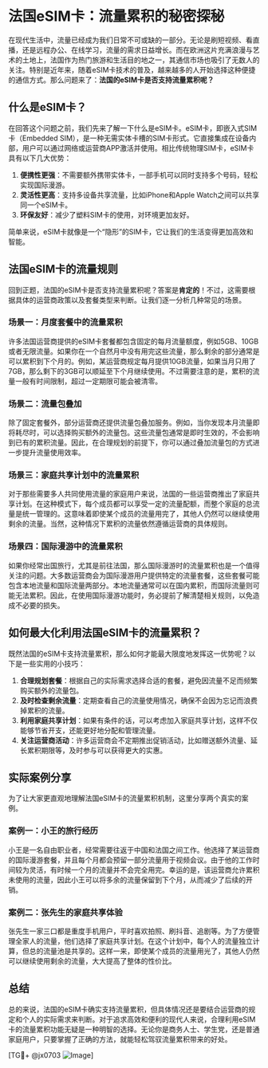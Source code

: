 # 法国eSIM卡：流量累积的秘密探秘

在现代生活中，流量已经成为我们日常不可或缺的一部分。无论是刷短视频、看直播，还是远程办公、在线学习，流量的需求日益增长。而在欧洲这片充满浪漫与艺术的土地上，法国作为热门旅游和生活目的地之一，其通信市场也吸引了无数人的关注。特别是近年来，随着eSIM卡技术的普及，越来越多的人开始选择这种便捷的通信方式。那么问题来了：**法国的eSIM卡是否支持流量累积呢？**

## 什么是eSIM卡？

在回答这个问题之前，我们先来了解一下什么是eSIM卡。eSIM卡，即嵌入式SIM卡（Embedded SIM），是一种无需实体卡槽的SIM卡形式。它直接集成在设备内部，用户可以通过网络或运营商APP激活并使用。相比传统物理SIM卡，eSIM卡具有以下几大优势：

1. **便携性更强**：不需要额外携带实体卡，一部手机可以同时支持多个号码，轻松实现国际漫游。
2. **灵活性更高**：支持多设备共享流量，比如iPhone和Apple Watch之间可以共享同一个eSIM卡。
3. **环保友好**：减少了塑料SIM卡的使用，对环境更加友好。

简单来说，eSIM卡就像是一个“隐形”的SIM卡，它让我们的生活变得更加高效和智能。

## 法国eSIM卡的流量规则

回到正题，法国的eSIM卡是否支持流量累积呢？答案是**肯定的**！不过，这需要根据具体的运营商政策以及套餐类型来判断。让我们逐一分析几种常见的场景。

### 场景一：月度套餐中的流量累积

许多法国运营商提供的eSIM卡套餐都包含固定的每月流量额度，例如5GB、10GB或者无限流量。如果你在一个自然月中没有用完这些流量，那么剩余的部分通常是可以累积到下个月的。例如，某运营商规定每月提供10GB流量，如果当月只用了7GB，那么剩下的3GB可以顺延至下个月继续使用。不过需要注意的是，累积的流量一般有时间限制，超过一定期限可能会被清零。

### 场景二：流量包叠加

除了固定套餐外，部分运营商还提供流量包叠加服务。例如，当你发现本月流量即将耗尽时，可以选择购买额外的流量包。这些流量包通常是即时生效的，不会影响到已有的累积流量。因此，在合理规划的前提下，你可以通过叠加流量包的方式进一步提升流量使用效率。

### 场景三：家庭共享计划中的流量累积

对于那些需要多人共同使用流量的家庭用户来说，法国的一些运营商推出了家庭共享计划。在这种模式下，每个成员都可以享受一定的流量配额，而整个家庭的总流量是统一管理的。这意味着即使某个成员的流量用完了，其他人仍然可以继续使用剩余的流量。当然，这种情况下累积的流量依然遵循运营商的具体规则。

### 场景四：国际漫游中的流量累积

如果你经常出国旅行，尤其是前往法国，那么国际漫游时的流量累积也是一个值得关注的问题。大多数运营商会为国际漫游用户提供特定的流量套餐，这些套餐可能包含本地流量和国际流量两部分。本地流量通常可以在国内累积，而国际流量则可能无法累积。因此，在使用国际漫游功能时，务必提前了解清楚相关规则，以免造成不必要的损失。

## 如何最大化利用法国eSIM卡的流量累积？

既然法国的eSIM卡支持流量累积，那么如何才能最大限度地发挥这一优势呢？以下是一些实用的小技巧：

1. **合理规划套餐**：根据自己的实际需求选择合适的套餐，避免因流量不足而频繁购买额外的流量包。
2. **及时检查剩余流量**：定期查看自己的流量使用情况，确保不会因为忘记而浪费掉累积的流量。
3. **利用家庭共享计划**：如果有条件的话，可以考虑加入家庭共享计划，这样不仅能够节省开支，还能更好地分配和管理流量。
4. **关注运营商活动**：许多运营商会不定期推出促销活动，比如赠送额外流量、延长累积期限等，及时参与可以获得更大的实惠。

## 实际案例分享

为了让大家更直观地理解法国eSIM卡的流量累积机制，这里分享两个真实的案例。

### 案例一：小王的旅行经历

小王是一名自由职业者，经常需要往返于中国和法国之间工作。他选择了某运营商的国际漫游套餐，并且每个月都会预留一部分流量用于视频会议。由于他的工作时间较为灵活，有时候一个月的流量并不会完全用完。幸运的是，该运营商允许累积未使用的流量，因此小王可以将多余的流量保留到下个月，从而减少了后续的开销。

### 案例二：张先生的家庭共享体验

张先生一家三口都是重度手机用户，平时喜欢拍照、刷抖音、追剧等。为了方便管理全家人的流量，他们选择了家庭共享计划。在这个计划中，每个人的流量独立计算，但总的流量池是共享的。这样一来，即使某个成员的流量用光了，其他人仍然可以继续使用剩余的流量，大大提高了整体的性价比。

## 总结

总的来说，法国的eSIM卡确实支持流量累积，但具体情况还是要结合运营商的规定和个人的实际需求来判断。对于追求高效和便利的现代人来说，合理利用eSIM卡的流量累积功能无疑是一种明智的选择。无论你是商务人士、学生党，还是普通家庭用户，只要掌握了正确的方法，就能轻松驾驭流量累积带来的好处。

[TG💪+ @jx0703 ![Image](https://github.com/user-attachments/assets/dbca1d08-cadb-493c-b0ec-ad6f7a83f270)]